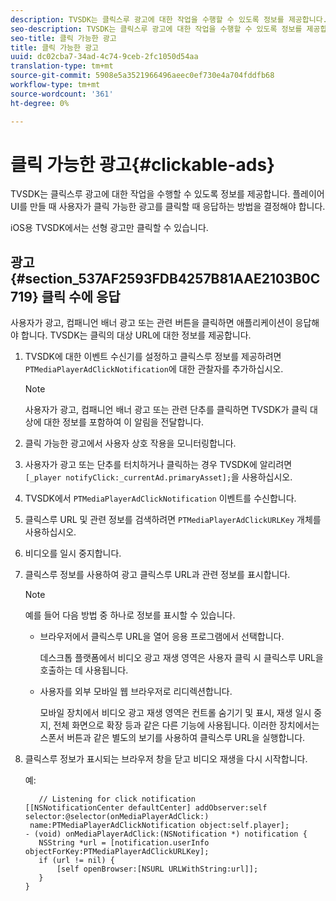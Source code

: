 ```yaml
---
description: TVSDK는 클릭스루 광고에 대한 작업을 수행할 수 있도록 정보를 제공합니다. 플레이어 UI를 만들 때 사용자가 클릭 가능한 광고를 클릭할 때 응답하는 방법을 결정해야 합니다.
seo-description: TVSDK는 클릭스루 광고에 대한 작업을 수행할 수 있도록 정보를 제공합니다. 플레이어 UI를 만들 때 사용자가 클릭 가능한 광고를 클릭할 때 응답하는 방법을 결정해야 합니다.
seo-title: 클릭 가능한 광고
title: 클릭 가능한 광고
uuid: dc02cba7-34ad-4c74-9ceb-2fc1050d54aa
translation-type: tm+mt
source-git-commit: 5908e5a3521966496aeec0ef730e4a704fddfb68
workflow-type: tm+mt
source-wordcount: '361'
ht-degree: 0%

---
```



# 클릭 가능한 광고{#clickable-ads}

TVSDK는 클릭스루 광고에 대한 작업을 수행할 수 있도록 정보를 제공합니다. 플레이어 UI를 만들 때 사용자가 클릭 가능한 광고를 클릭할 때 응답하는 방법을 결정해야 합니다.

iOS용 TVSDK에서는 선형 광고만 클릭할 수 있습니다.

## 광고 {#section_537AF2593FDB4257B81AAE2103B0C719} 클릭 수에 응답

사용자가 광고, 컴패니언 배너 광고 또는 관련 버튼을 클릭하면 애플리케이션이 응답해야 합니다. TVSDK는 클릭의 대상 URL에 대한 정보를 제공합니다.

1. TVSDK에 대한 이벤트 수신기를 설정하고 클릭스루 정보를 제공하려면 `PTMediaPlayerAdClickNotification`에 대한 관찰자를 추가하십시오.

   >[!NOTE]
   >
   >사용자가 광고, 컴패니언 배너 광고 또는 관련 단추를 클릭하면 TVSDK가 클릭 대상에 대한 정보를 포함하여 이 알림을 전달합니다.

1. 클릭 가능한 광고에서 사용자 상호 작용을 모니터링합니다.
1. 사용자가 광고 또는 단추를 터치하거나 클릭하는 경우 TVSDK에 알리려면 `[_player notifyClick:_currentAd.primaryAsset];`을 사용하십시오.
1. TVSDK에서 `PTMediaPlayerAdClickNotification` 이벤트를 수신합니다.
1. 클릭스루 URL 및 관련 정보를 검색하려면 `PTMediaPlayerAdClickURLKey` 개체를 사용하십시오.
1. 비디오를 일시 중지합니다.
1. 클릭스루 정보를 사용하여 광고 클릭스루 URL과 관련 정보를 표시합니다.

   >[!NOTE]
   >
   >예를 들어 다음 방법 중 하나로 정보를 표시할 수 있습니다.

   * 브라우저에서 클릭스루 URL을 열어 응용 프로그램에서 선택합니다.

      데스크톱 플랫폼에서 비디오 광고 재생 영역은 사용자 클릭 시 클릭스루 URL을 호출하는 데 사용됩니다.
   * 사용자를 외부 모바일 웹 브라우저로 리디렉션합니다.

      모바일 장치에서 비디오 광고 재생 영역은 컨트롤 숨기기 및 표시, 재생 일시 중지, 전체 화면으로 확장 등과 같은 다른 기능에 사용됩니다. 이러한 장치에서는 스폰서 버튼과 같은 별도의 보기를 사용하여 클릭스루 URL을 실행합니다.

1. 클릭스루 정보가 표시되는 브라우저 창을 닫고 비디오 재생을 다시 시작합니다.

   예:

   ```
      // Listening for click notification  
   [[NSNotificationCenter defaultCenter] addObserver:self selector:@selector(onMediaPlayerAdClick:)  
    name:PTMediaPlayerAdClickNotification object:self.player]; 
   - (void) onMediaPlayerAdClick:(NSNotification *) notification { 
      NSString *url = [notification.userInfo objectForKey:PTMediaPlayerAdClickURLKey];  
      if (url != nil) { 
          [self openBrowser:[NSURL URLWithString:url]]; 
      } 
   } 
   ```

